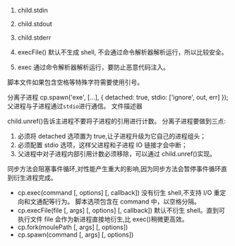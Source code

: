 1. child.stdin
2. child.stdout
3. child.stderr

4. execFile() 默认不生成 shell, 不会通过命令解析器解析运行，所以比较安全。
5. exec 通过命令解析器解析运行，要防止恶意代码注入。

脚本文件如果包含空格等特殊字符需要使用引号。

分离子进程
cp.spawn('exe', [...], { detached: true, stdio: ['ignore', out, err] });
父进程与子进程通过`stdio`进行通信。
文件描述器

child.unref()告诉主进程不要将子进程的引用进行计数。
分离子进程要做到三点:

1. 必须将 detached 选项置为 true,让子进程升级为它自己的进程组头；
2. 必须配置 stdio 选项，这样父进程和子进程 IO 链接才会中断；
3. 父进程中对子进程内部引用计数必须移除，可以通过 child.unref()实现。

同步方法会阻塞事件循环,对性能产生重大的影响,因为同步方法会暂停事件循环直到衍生进程完成。

- cp.exec(command [, options] [, callback]) 没有衍生 shell,不支持 I/O 重定向和文通配等行为。 脚本选项包含在 command 中，以空格分隔。
- cp.execFile(file [, args] [, options] [, callback]) 默认不衍生 shell。直到可执行文件 file 会作为新进程直接地衍生,比 exec()稍微更高效。
- cp.fork(moulePath [, args] [, options])
- cp.spawn(command [, args] [, options])
